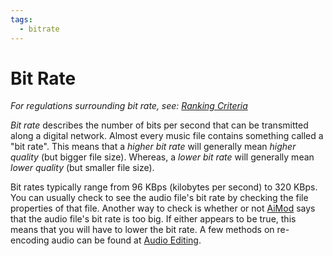 ```yaml
---
tags:
  - bitrate
---
```


# Bit Rate

*For regulations surrounding bit rate, see: [Ranking Criteria](/wiki/Ranking_Criteria)*

*Bit rate* describes the number of bits per second that can be transmitted along a digital network. Almost every music file contains something called a "bit rate". This means that a *higher bit rate* will generally mean *higher quality* (but bigger file size). Whereas, a *lower bit rate* will generally mean *lower quality* (but smaller file size).

Bit rates typically range from 96 KBps (kilobytes per second) to 320 KBps. You can usually check to see the audio file's bit rate by checking the file properties of that file. Another way to check is whether or not [AiMod](/wiki/Beatmap_Editor/AiMod) says that the audio file's bit rate is too big. If either appears to be true, this means that you will have to lower the bit rate. A few methods on re-encoding audio can be found at [Audio Editing](/wiki/Guides/Audio_Editing).

<!-- This is a stub -->
<!-- TODO: Insert images and links -->
